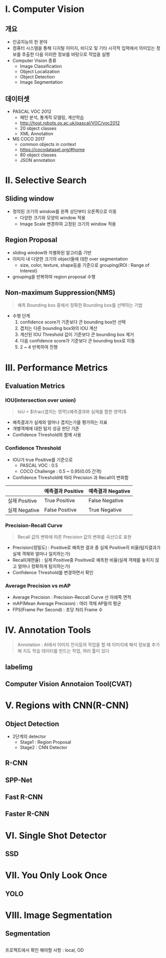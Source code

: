 # I. Computer Vision
## 개요
- 인공지능의 한 분야
- 컴퓨터 시스템을 통해 디지털 이미지, 비디오 및 기타 시각적 입력에서 의미있는 정보를 추출한 다음 이러한 정보를 바탕으로 작업을 실행
- Computer Vision 종류
  - Image Classification
  - Object Localization
  - Object Detection
  - Image Segmentation
## 데이터셋
- PASCAL VOC 2012
  - 패턴 분석, 통계적 모델링, 계산학습
  - http://host.robots.ox.ac.uk/pascal/VOC/voc2012
  - 20 object classes
  - XML Annotation
- MS COCO 2017
  - common objects in context
  - https://cocodataset.org/#home
  - 80 object classes
  - JSON annotation
  
# II. Selective Search
## Sliding window
- 정의된 크기의 window를 왼쪽 상단부터 오른쪽으로 이동
  - 다양한 크기와 모양의 window 적용
  - Image Scale 변경하여 고정된 크기의 window 적용
## Region Proposal
- sliding window와 차별화된 알고리즘 기반
- 이미지 내 다양한 크기의 object들에 대한 over segmentation
  - size, color, texture, shape등을 기준으로 grouping(ROI : Range of Interest)
- grouping을 반복하여 region proposal 수행
## Non-maximum Suppression(NMS)
> 예측 Bounding box 중에서 정확한 Bounding box를 선택하는 기법
- 수행 단계
  1. confidence score가 기준보다 큰 bounding box만 선택
  2. 겹치는 다른 bounding box와의 IOU 계산
  3. 계산된 IOU Threshold 값이 기준보다 큰 bounding box 제거
  4. 다음 confidence score가 기준보다 큰 bounding box로 이동
  5. 2 ~ 4 반복하여 진행
   
# III. Performance Metrics
## Evaluation Metrics
### IOU(intersection over union)
> IoU = $\frac{겹치는 영역}{예측결과와 실제를 합한 영역}$
- 예측결과가 실제와 얼마나 겹치는가를 평가하는 지표
- 개별객체에 대한 탐지 성공 판단 기준
- Confidence Threshold와 함께 사용
### Confidence Threshold
- IOU가 true Positive를 기준으로
  - PASCAL VOC : 0.5
  - COCO Challenge : 0.5 ~ 0.95(0.05 간격)
- Confidence Threshold에 따라 Precision 과 Recall이 변화함
  
||예측결과 Positive|예측결과 Negative|
|--|--|--|
|실제 Positive|True Positive|False Negative|
|실제 Negative|False Positive|True Negative|
### Precision-Recall Curve
> Recall 값의 변화에 따른 Precision 값의 변화를 곡선으로 표현
- Precision(정밀도) : Positive로 예측한 결과 중 실제 Positive의 비율(탐지결과가 실제 객체와 얼마나 일치하는가)
- Recall(재현율) : 실제 Positive중 Positive로 예측한 비율(실제 객체를 놓치지 않고 얼마나 정확하게 탐지하는가)
- Confidence Threshold를 변경하면서 확인
### Average Precision vs mAP
- Average Precision : Precision-Reccall Curve 선 아래쪽 면적
- mAP(Mean Average Precision) : 여러 객체 AP들의 평균
- FPS(Frame Per Second) : 초당 처리 Frame 수

# IV. Annotation Tools
> Annotation : AI에서 이미지 인식등의 작업을 할 때 이미지에 해석 정보를 추가해 지도 학습 데이터를 만드는 작업, 여러 툴이 있다
## labelimg
## Computer Vision Annotaion Tool(CVAT)

# V. Regions with CNN(R-CNN)
## Object Detection
- 2단계의 detector
  - Stage1 : Region Proposal
  - Stage2 : CNN Detector
## R-CNN
## SPP-Net
## Fast R-CNN
## Faster R-CNN

# VI. Single Shot Detector
## SSD

# VII. You Only Look Once
## YOLO

# VIII. Image Segmentation
## Segmentation
## 

프로젝트에서 확인 해야할 사항 : local, OD